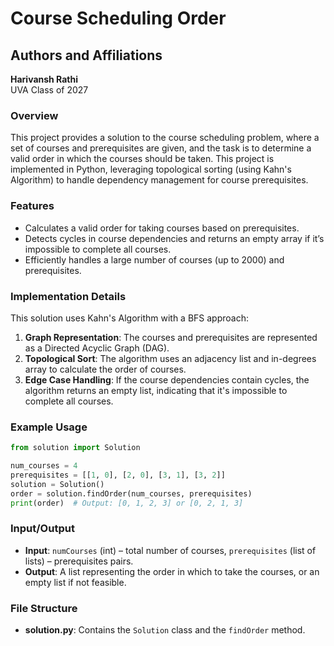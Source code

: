 # Course Scheduling Order

## Authors and Affiliations
**Harivansh Rathi**  
UVA Class of 2027

### Overview
This project provides a solution to the course scheduling problem, where a set of courses and prerequisites are given, and the task is to determine a valid order in which the courses should be taken. This project is implemented in Python, leveraging topological sorting (using Kahn's Algorithm) to handle dependency management for course prerequisites.

### Features
- Calculates a valid order for taking courses based on prerequisites.
- Detects cycles in course dependencies and returns an empty array if it’s impossible to complete all courses.
- Efficiently handles a large number of courses (up to 2000) and prerequisites.

### Implementation Details
This solution uses Kahn's Algorithm with a BFS approach:
1. **Graph Representation**: The courses and prerequisites are represented as a Directed Acyclic Graph (DAG).
2. **Topological Sort**: The algorithm uses an adjacency list and in-degrees array to calculate the order of courses.
3. **Edge Case Handling**: If the course dependencies contain cycles, the algorithm returns an empty list, indicating that it's impossible to complete all courses.

### Example Usage
```python
from solution import Solution

num_courses = 4
prerequisites = [[1, 0], [2, 0], [3, 1], [3, 2]]
solution = Solution()
order = solution.findOrder(num_courses, prerequisites)
print(order)  # Output: [0, 1, 2, 3] or [0, 2, 1, 3]
```

### Input/Output
- **Input**: `numCourses` (int) – total number of courses, `prerequisites` (list of lists) – prerequisites pairs.
- **Output**: A list representing the order in which to take the courses, or an empty list if not feasible.

### File Structure
- **solution.py**: Contains the `Solution` class and the `findOrder` method.
